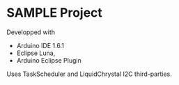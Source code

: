 # SAMPLE Project

Developped with 

- Arduino IDE 1.6.1
- Eclipse Luna, 
- Arduino Eclipse Plugin

Uses TaskScheduler and LiquidChrystal I2C third-parties.
